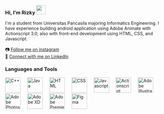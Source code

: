### Hi, I’m Rizky <img src="https://c.tenor.com/nebZyl8oN7IAAAAj/wave-hello.gif" width="30px">
I'm a student from Universitas Pancasila majoring Informatics Engineering. I have experience building android application using Adobe Animate with Actionscript 3.0, also with front-end development using HTML, CSS, and Javascript.
<br><br>
📷 [Follow me on instagram](https://www.instagram.com/rzy_fdhlh "Instagram Account")  
👦 [Connect with me on LinkedIn](https://www.linkedin.com/in/rizfadh "LinkedIn Account")  
### Languages and Tools
<img src="https://upload.wikimedia.org/wikipedia/commons/1/18/ISO_C%2B%2B_Logo.svg" height="50px" title="C++"> &emsp; <img src="https://upload.wikimedia.org/wikipedia/id/2/2e/Java_Logo.svg" height="50px" title="Java"> &emsp; <img src="https://upload.wikimedia.org/wikipedia/commons/6/61/HTML5_logo_and_wordmark.svg" height="50px" title="HTML"> &emsp; <img src="https://upload.wikimedia.org/wikipedia/commons/d/d5/CSS3_logo_and_wordmark.svg" height="50px" title="CSS"> &emsp; <img src="https://upload.wikimedia.org/wikipedia/commons/6/6a/JavaScript-logo.png" height="50px" title="Javascript"> &emsp; <img src="https://upload.wikimedia.org/wikipedia/en/0/0f/ActionScript_icon.png" height="50px" title="Actionscript"> &emsp; <img src="https://upload.wikimedia.org/wikipedia/commons/f/fb/Adobe_Illustrator_CC_icon.svg" height="50px" title="Adobe Illustrator"> &emsp; <img src="https://upload.wikimedia.org/wikipedia/commons/a/af/Adobe_Photoshop_CC_icon.svg" height="50px" title="Adobe Photoshop"> &emsp; <img src="https://upload.wikimedia.org/wikipedia/commons/c/c2/Adobe_XD_CC_icon.svg" height="50px" title="Adobe XD"> &emsp; <img src="https://upload.wikimedia.org/wikipedia/commons/4/40/Adobe_Premiere_Pro_CC_icon.svg" height="50px" title="Adobe Premiere"> &emsp; <img src="https://upload.wikimedia.org/wikipedia/commons/3/33/Figma-logo.svg" height="50px" title="Figma">
